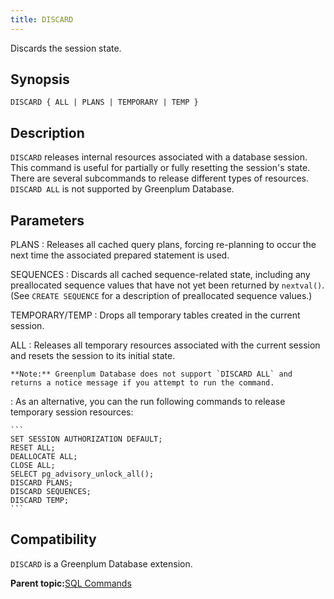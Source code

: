 ```yaml
---
title: DISCARD 
---
```


Discards the session state.

## <a id="section2"></a>Synopsis 

``` {#sql_command_synopsis}
DISCARD { ALL | PLANS | TEMPORARY | TEMP }
```

## <a id="section3"></a>Description 

`DISCARD` releases internal resources associated with a database session. This command is useful for partially or fully resetting the session's state. There are several subcommands to release different types of resources. `DISCARD ALL` is not supported by Greenplum Database.

## <a id="section4"></a>Parameters 

PLANS
:   Releases all cached query plans, forcing re-planning to occur the next time the associated prepared statement is used.

SEQUENCES
:   Discards all cached sequence-related state, including any preallocated sequence values that have not yet been returned by `nextval()`. \(See `CREATE SEQUENCE` for a description of preallocated sequence values.\)

TEMPORARY/TEMP
:   Drops all temporary tables created in the current session.

ALL
:   Releases all temporary resources associated with the current session and resets the session to its initial state.

    **Note:** Greenplum Database does not support `DISCARD ALL` and returns a notice message if you attempt to run the command.

:   As an alternative, you can the run following commands to release temporary session resources:

    ```
    SET SESSION AUTHORIZATION DEFAULT;
    RESET ALL;
    DEALLOCATE ALL;
    CLOSE ALL;
    SELECT pg_advisory_unlock_all();
    DISCARD PLANS;
    DISCARD SEQUENCES;
    DISCARD TEMP;
    ```

## <a id="section6"></a>Compatibility 

`DISCARD` is a Greenplum Database extension.

**Parent topic:**[SQL Commands](../sql_commands/sql_ref.html)

